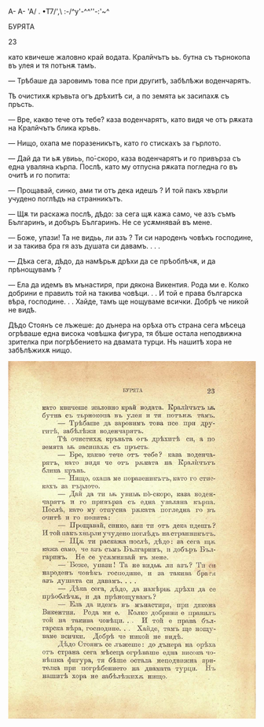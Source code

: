 ﻿А- А- 'А/ . •Т7/',\ :-/^у\'-^^''-:'~^

БУРЯТА

23

като квичеше жаловно край водата. Кралйчътъ ьь. бутна съ търнокопа въ улея и тя потънѫ тамъ.

— Трѣбаше да заровимъ това псе при другитѣ, забѣлѣжи воденчарятъ.

Тѣ очистихѫ кръвьта огъ дрѣхитѣ си, а по земята ьк засипахѫ съ пръсть.

— Вре, какво тече отъ тебе? каза воденчарятъ, като видя че отъ рѫката на Кралйчътъ блика кръвь.

— Нищо, охапа ме поразеникътъ, като го стискахъ за гърлото.

— Дай да ти ьѫ увиьь, по́-скоро, каза воденчарятъ и го привърза съ една уваляна кърпа. Послѣ, като му отпусна рѫката погледна го въ очитѣ и го попита:

— Прощавай, синко, ами ти отъ дека идешъ ? И той пакъ хвърли учудено поглѣдъ на странникътъ.

— Щѫ ти раскажа послѣ, дѣдо: за сега щѫ кажа само, че азъ съмъ Българинъ, и добъръ Българинъ. Не се усѫмнявай въ мене.

— Боже, упази! Та не видьь, ли азъ ? Ти си народенъ човѣкъ господине, и за такива бра гя азъ душата си давамъ. . . .

— Дѣка сега, дѣдо, да намѣрьѫ дрѣхи да се прѣоблѣчѫ, и да прѣнощувамъ ?

— Ела да идемъ въ мънастиря, при дякона Викентия. Рода ми е. Колко добрини е правилъ той на такива човѣци. . . И той е права българска вѣра, господине. . . Хайде, тамъ ще нощуваме всички. Добрѣ че никой не видѣ.

Дѣдо Стоянъ се лъжеше: до дънера на орѣха отъ страна сега мѣсеца огрѣваше една висока човѣшка фигура, тя бѣше остала неподвижна зрителка при погрѣбението на двамата турци. Нъ нашитѣ хора не забѣлѣжихѫ нищо.

![original](images/034.jpg)

